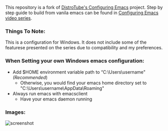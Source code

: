 This repository is a fork of [DistroTube's Configuring Emacs](https://gitlab.com/dwt1/configuring-emacs) project. Step by step guide to build from vanila emacs can be found in [Configuring Emacs video series](https://www.youtube.com/watch?v=d1fgypEiQkE&list=PL5--8gKSku15e8lXf7aLICFmAHQVo0KXX&index=1).

### Things To Note:
This is a configuration for Windows. It does not include some of the featurese presented on the series due to compatibility and my preferences.

### When Setting your own Windows emacs configuration:
- Add $HOME environment variable path to “C:\Users\username" *(Recommended*)
	- Otherwise, you would find your emacs home directory set to "C:\Users\username\AppData\Roaming" 
- Always run emacs with emacsclient
	- Have your emacs daemon running

### Images:
![screenshot](https://github.com/Oakmura/Emacs-Configuration/assets/89961585/10f96072-0eeb-4d3b-af90-9c80c9a62b2a)